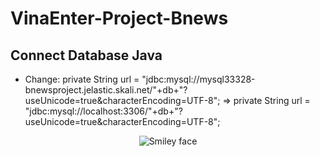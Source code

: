# VinaEnter-Project-Bnews
## Connect Database Java
- Change: private String url = "jdbc:mysql://mysql33328-bnewsproject.jelastic.skali.net/"+db+"?useUnicode=true&characterEncoding=UTF-8";
=> private String url = "jdbc:mysql://localhost:3306/"+db+"?useUnicode=true&characterEncoding=UTF-8";
<p align="center">
    <img src="smiley.gif" alt="Smiley face">
</p>